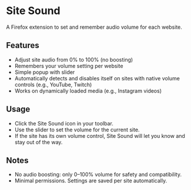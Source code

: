 # Site Sound

A Firefox extension to set and remember audio volume for each website.

## Features

- Adjust site audio from 0% to 100% (no boosting)
- Remembers your volume setting per website
- Simple popup with slider
- Automatically detects and disables itself on sites with native volume controls (e.g., YouTube, Twitch)
- Works on dynamically loaded media (e.g., Instagram videos)

## Usage

- Click the Site Sound icon in your toolbar.
- Use the slider to set the volume for the current site.
- If the site has its own volume control, Site Sound will let you know and stay out of the way.

## Notes

- No audio boosting: only 0–100% volume for safety and compatibility.
- Minimal permissions. Settings are saved per site automatically.